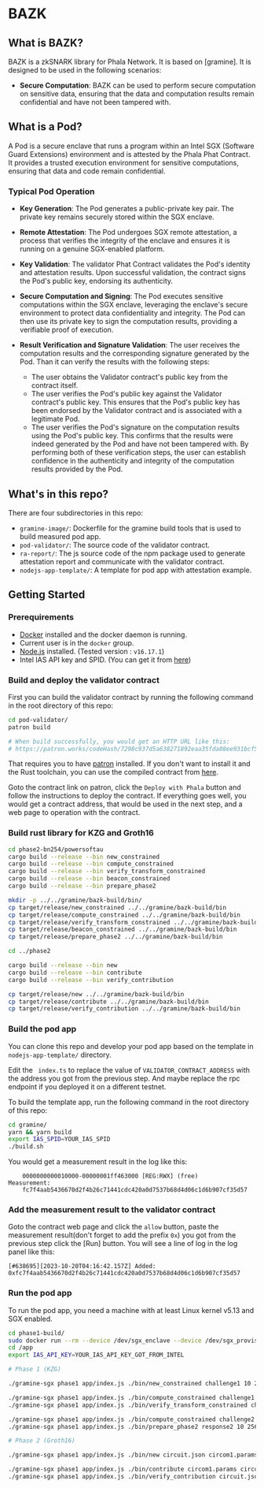 # BAZK

## What is BAZK?

BAZK is a zkSNARK library for Phala Network. It is based on [gramine]. It is designed to be used in the following scenarios:

- **Secure Computation**: BAZK can be used to perform secure computation on sensitive data, ensuring that the data and computation results remain confidential and have not been tampered with.

## What is a Pod?

A Pod is a secure enclave that runs a program within an Intel SGX (Software Guard Extensions) environment and is attested by the Phala Phat Contract. It provides a trusted execution environment for sensitive computations, ensuring that data and code remain confidential.

### Typical Pod Operation

- **Key Generation**: The Pod generates a public-private key pair. The private key remains securely stored within the SGX enclave.

- **Remote Attestation**: The Pod undergoes SGX remote attestation, a process that verifies the integrity of the enclave and ensures it is running on a genuine SGX-enabled platform.

- **Key Validation**: The validator Phat Contract validates the Pod's identity and attestation results. Upon successful validation, the contract signs the Pod's public key, endorsing its authenticity.

- **Secure Computation and Signing**: The Pod executes sensitive computations within the SGX enclave, leveraging the enclave's secure environment to protect data confidentiality and integrity. The Pod can then use its private key to sign the computation results, providing a verifiable proof of execution.

- **Result Verification and Signature Validation**: The user receives the computation results and the corresponding signature generated by the Pod. Than it can verify the results with the following steps:
  - The user obtains the Validator contract's public key from the contract itself.
  - The user verifies the Pod's public key against the Validator contract's public key. This ensures that the Pod's public key has been endorsed by the Validator contract and is associated with a legitimate Pod.
  - The user verifies the Pod's signature on the computation results using the Pod's public key. This confirms that the results were indeed generated by the Pod and have not been tampered with.
    By performing both of these verification steps, the user can establish confidence in the authenticity and integrity of the computation results provided by the Pod.

## What's in this repo?

There are four subdirectories in this repo:

- `gramine-image/`: Dockerfile for the gramine build tools that is used to build measured pod app.
- `pod-validator/`: The source code of the validator contract.
- `ra-report/`: The js source code of the npm package used to generate attestation report and communicate with the validator contract.
- `nodejs-app-template/`: A template for pod app with attestation example.

## Getting Started

### Prerequirements

- [Docker](https://docs.docker.com/get-docker/) installed and the docker daemon is running.
- Current user is in the `docker` group.
- [Node.js](https://nodejs.org/en/download/) installed. (Tested version : `v16.17.1`)
- Intel IAS API key and SPID. (You can get it from [here](https://api.portal.trustedservices.intel.com/EPID-attestation))

### Build and deploy the validator contract

First you can build the validator contract by running the following command in the root directory of this repo:

```bash
cd pod-validator/
patron build

# When build successfully, you would get an HTTP URL like this:
# https://patron.works/codeHash/7298c937d5a638271892eaa35fda08ee931bcf5b197ff3a8a602e978243443f4
```

That requires you to have [patron](https://patron.works/getting-started) installed. If you don't want to install it and the Rust toolchain, you can use the compiled contract from [here](https://patron.works/codeHash/7298c937d5a638271892eaa35fda08ee931bcf5b197ff3a8a602e978243443f4).

Goto the contract link on patron, click the `Deploy with Phala` button and follow the instructions to deploy the contract.
If everything goes well, you would get a contract address, that would be used in the next step, and a web page to operation with the contract.

### Build rust library for KZG and Groth16

```bash
cd phase2-bn254/powersoftau
cargo build --release --bin new_constrained
cargo build --release --bin compute_constrained
cargo build --release --bin verify_transform_constrained
cargo build --release --bin beacon_constrained
cargo build --release --bin prepare_phase2

mkdir -p ../../gramine/bazk-build/bin/
cp target/release/new_constrained ../../gramine/bazk-build/bin
cp target/release/compute_constrained ../../gramine/bazk-build/bin
cp target/release/verify_transform_constrained ../../gramine/bazk-build/bin
cp target/release/beacon_constrained ../../gramine/bazk-build/bin
cp target/release/prepare_phase2 ../../gramine/bazk-build/bin

cd ../phase2

cargo build --release --bin new
cargo build --release --bin contribute
cargo build --release --bin verify_contribution

cp target/release/new ../../gramine/bazk-build/bin
cp target/release/contribute ../../gramine/bazk-build/bin
cp target/release/verify_contribution ../../gramine/bazk-build/bin
```

### Build the pod app

You can clone this repo and develop your pod app based on the template in `nodejs-app-template/` directory.

Edit the ` index.ts` to replace the value of `VALIDATOR_CONTRACT_ADDRESS` with the address you got from the previous step.
And maybe replace the rpc endpoint if you deployed it on a different testnet.

To build the template app, run the following command in the root directory of this repo:

```bash
cd gramine/
yarn && yarn build
export IAS_SPID=YOUR_IAS_SPID
./build.sh
```

You would get a measurement result in the log like this:

```
    0000000000010000-00000001ff463000 [REG:RWX] (free)
Measurement:
    fc7f4aab5436670d2f4b26c71441cdc420a0d7537b68d4d06c1d6b907cf35d57
```

### Add the measurement result to the validator contract

Goto the contract web page and click the `allow` button, paste the measurement result(don't forget to add the prefix `0x`) you got from the previous step click the [Run] button.
You will see a line of log in the log panel like this:

```
[#638695][2023-10-20T04:16:42.157Z] Added: 0xfc7f4aab5436670d2f4b26c71441cdc420a0d7537b68d4d06c1d6b907cf35d57
```

### Run the pod app

To run the pod app, you need a machine with at least Linux kernel v5.13 and SGX enabled.

```bash
cd phase1-build/
sudo docker run --rm --device /dev/sgx_enclave --device /dev/sgx_provision -v`pwd`/dist:/app -it gramineproject/gramine
cd /app
export IAS_API_KEY=YOUR_IAS_API_KEY_GOT_FROM_INTEL

# Phase 1 (KZG)

./gramine-sgx phase1 app/index.js ./bin/new_constrained challenge1 10 256

./gramine-sgx phase1 app/index.js ./bin/compute_constrained challenge1 response1 10 256
./gramine-sgx phase1 app/index.js ./bin/verify_transform_constrained challenge1 response1 challenge2 10 256

./gramine-sgx phase1 app/index.js ./bin/compute_constrained challenge2 response2 10 256
./gramine-sgx phase1 app/index.js ./bin/prepare_phase2 response2 10 256

# Phase 2 (Groth16)

./gramine-sgx phase1 app/index.js ./bin/new circuit.json circom1.params ./

./gramine-sgx phase1 app/index.js ./bin/contribute circom1.params circom2.params
./gramine-sgx phase1 app/index.js ./bin/verify_contribution circuit.json circom1.params circom2.params ./